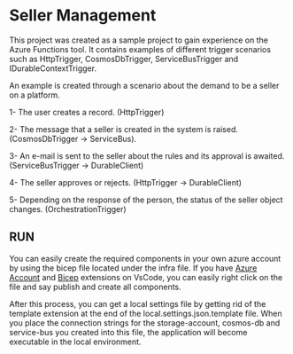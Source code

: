 # Seller Management

This project was created as a sample project to gain experience on the Azure Functions tool. It contains examples of different trigger scenarios such as HttpTrigger, CosmosDbTrigger, ServiceBusTrigger and IDurableContextTrigger.

An example is created through a scenario about the demand to be a seller on a platform. 

1- The user creates a record. (HttpTrigger)

2- The message that a seller is created in the system is raised. (CosmosDbTrigger -> ServiceBus).

3- An e-mail is sent to the seller about the rules and its approval is awaited. (ServiceBusTrigger -> DurableClient)

4- The seller approves or rejects. (HttpTrigger -> DurableClient)

5- Depending on the response of the person, the status of the seller object changes. (OrchestrationTrigger)

## __RUN__

You can easily create the required components in your own azure account by using the bicep file located under the infra file. If you have [Azure Account](https://marketplace.visualstudio.com/items?itemName=ms-vscode.azure-account) and [Bicep](https://marketplace.visualstudio.com/items?itemName=ms-azuretools.vscode-bicep) extensions on VsCode, you can easily right click on the file and say publish and create all components.

After this process, you can get a local settings file by getting rid of the template extension at the end of the local.settings.json.template file. When you place the connection strings for the storage-account, cosmos-db and service-bus you created into this file, the application will become executable in the local environment.

